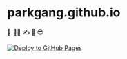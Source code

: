 # parkgang.github.io

🧐 👨‍💻 ✍️ 📆 😎

[![Deploy to GitHub Pages](https://github.com/parkgang/blog/actions/workflows/deploy.yml/badge.svg)](https://github.com/parkgang/blog/actions/workflows/deploy.yml)
